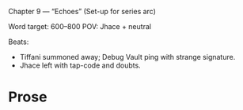 Chapter 9 — “Echoes” (Set-up for series arc)

Word target: 600–800
POV: Jhace + neutral

Beats:
- Tiffani summoned away; Debug Vault ping with strange signature.
- Jhace left with tap-code and doubts.

# Prose

